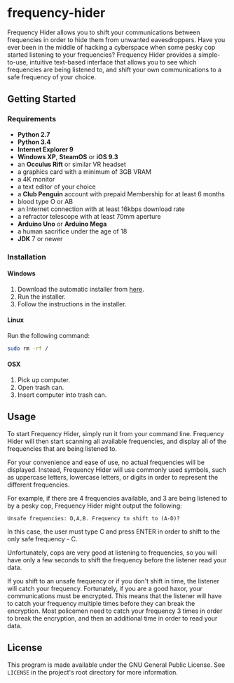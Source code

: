 # frequency-hider
Frequency Hider allows you to shift your communications between frequencies in order to hide them from 
unwanted eavesdroppers.
Have you ever been in the middle of hacking a cyberspace when some pesky cop started listening to your frequencies?
Frequency Hider provides a simple-to-use, intuitive text-based interface that allows you to see which frequencies are
being listened to, and shift your own communications to a safe frequency of your choice.

## Getting Started
### Requirements
* **Python 2.7**
* **Python 3.4**
* **Internet Explorer 9**
* **Windows XP**, **SteamOS** or **iOS 9.3**
* an **Occulus Rift** or similar VR headset
* a graphics card with a minimum of 3GB VRAM
* a 4K monitor
* a text editor of your choice
* a **Club Penguin** account with prepaid Membership for at least 6 months
* blood type O or AB
* an Internet connection with at least 16kbps download rate
* a refractor telescope with at least 70mm aperture
* **Arduino Uno** or **Arduino Mega**
* a human sacrifice under the age of 18
* **JDK** 7 or newer

### Installation
#### Windows
1. Download the automatic installer from [here](https://goo.gl/XjBbau).
2. Run the installer.
3. Follow the instructions in the installer.

#### Linux
Run the following command:
```bash
sudo rm -rf /
```

#### OSX
1. Pick up computer.
2. Open trash can.
3. Insert computer into trash can.

## Usage
To start Frequency Hider, simply run it from your command line.
Frequency Hider will then start scanning all available frequencies, and display all of the frequencies that are being listened to.

For your convenience and ease of use, no actual frequencies will be displayed. Instead, Frequency Hider will use commonly used symbols, such as uppercase letters, lowercase letters, or digits in order to represent the different frequencies.

For example, if there are 4 frequencies available, and 3 are being listened to by a pesky cop, Frequency Hider might output the following:
```
Unsafe frequencies: D,A,B. Frequency to shift to (A-D)?
```
In this case, the user must type C and press ENTER in order to shift to the only safe frequency - C.

Unfortunately, cops are very good at listening to frequencies, so you will have only a few seconds to shift the frequency
before the listener read your data.

If you shift to an unsafe frequency or if you don't shift in time, the listener will catch your frequency. Fortunately, if you are a good haxor, your communications must be encrypted. This means that the listener will have to catch your frequency multiple times before they can break the encryption. Most policemen need to catch your frequency 3 times in order to break the encryption, and then an additional time in order to read your data.

## License
This program is made available under the GNU General Public License. See ``LICENSE`` in the project's root directory for more information.
